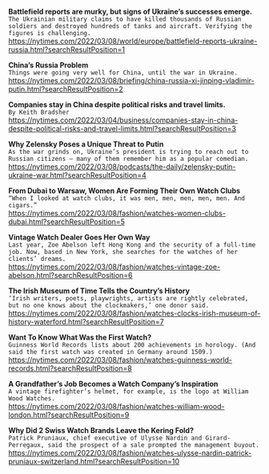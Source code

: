 **Battlefield reports are murky, but signs of Ukraine’s successes emerge.**\
`The Ukrainian military claims to have killed thousands of Russian soldiers and destroyed hundreds of tanks and aircraft. Verifying the figures is challenging.`\
https://nytimes.com/2022/03/08/world/europe/battlefield-reports-ukraine-russia.html?searchResultPosition=1

**China’s Russia Problem**\
`Things were going very well for China, until the war in Ukraine.`\
https://nytimes.com/2022/03/08/briefing/china-russia-xi-jinping-vladimir-putin.html?searchResultPosition=2

**Companies stay in China despite political risks and travel limits.**\
`By Keith Bradsher`\
https://nytimes.com/2022/03/04/business/companies-stay-in-china-despite-political-risks-and-travel-limits.html?searchResultPosition=3

**Why Zelensky Poses a Unique Threat to Putin**\
`As the war grinds on, Ukraine’s president is trying to reach out to Russian citizens — many of them remember him as a popular comedian.`\
https://nytimes.com/2022/03/08/podcasts/the-daily/zelensky-putin-ukraine-war.html?searchResultPosition=4

**From Dubai to Warsaw, Women Are Forming Their Own Watch Clubs**\
`“When I looked at watch clubs, it was men, men, men, men, men. And cigars.”`\
https://nytimes.com/2022/03/08/fashion/watches-women-clubs-dubai.html?searchResultPosition=5

**Vintage Watch Dealer Goes Her Own Way**\
`Last year, Zoe Abelson left Hong Kong and the security of a full-time job. Now, based in New York, she searches for the watches of her clients’ dreams.`\
https://nytimes.com/2022/03/08/fashion/watches-vintage-zoe-abelson.html?searchResultPosition=6

**The Irish Museum of Time Tells the Country’s History**\
`‘Irish writers, poets, playwrights, artists are rightly celebrated, but no one knows about the clockmakers,’ one donor said.`\
https://nytimes.com/2022/03/08/fashion/watches-clocks-irish-museum-of-history-waterford.html?searchResultPosition=7

**Want To Know What Was the First Watch?**\
`Guinness World Records lists about 200 achievements in horology. (And said the first watch was created in Germany around 1509.)`\
https://nytimes.com/2022/03/08/fashion/watches-guinness-world-records.html?searchResultPosition=8

**A Grandfather’s Job Becomes a Watch Company’s Inspiration**\
`A vintage firefighter’s helmet, for example, is the logo at William Wood Watches.`\
https://nytimes.com/2022/03/08/fashion/watches-william-wood-london.html?searchResultPosition=9

**Why Did 2 Swiss Watch Brands Leave the Kering Fold?**\
`Patrick Pruniaux, chief executive of Ulysse Nardin and Girard-Perregaux, said the prospect of a sale prompted the management buyout.`\
https://nytimes.com/2022/03/08/fashion/watches-ulysse-nardin-patrick-pruniaux-switzerland.html?searchResultPosition=10

